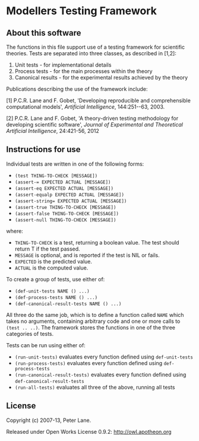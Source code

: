 # Modellers Testing Framework #

## About this software ##

The functions in this file support use of a testing framework for 
scientific theories.  Tests are separated into three classes, as 
described in [1,2]:

1. Unit tests - for implementational details
2. Process tests - for the main processes within the theory
3. Canonical results - for the experimental results achieved by the theory

Publications describing the use of the framework include:

[1] P.C.R. Lane and F. Gobet, 'Developing reproducible and comprehensible
    computational models', _Artificial Intelligence_, 144:251--63, 2003.

[2] P.C.R. Lane and F. Gobet, 'A theory-driven testing methodology for
    developing scientific software', _Journal of Experimental and Theoretical
    Artificial Intelligence_, 24:421-56, 2012

## Instructions for use ##

Individual tests are written in one of the following forms:

- `(test THING-TO-CHECK [MESSAGE])`
- `(assert-= EXPECTED ACTUAL [MESSAGE])`
- `(assert-eq EXPECTED ACTUAL [MESSAGE])`
- `(assert-equalp EXPECTED ACTUAL [MESSAGE])`
- `(assert-string= EXPECTED ACTUAL [MESSAGE])`
- `(assert-true THING-TO-CHECK [MESSAGE])`
- `(assert-false THING-TO-CHECK [MESSAGE])`
- `(assert-null THING-TO-CHECK [MESSAGE])`

where: 

  - `THING-TO-CHECK` is a test, returning a boolean value. The test should return T if the test passed.
  - `MESSAGE` is optional, and is reported if the test is NIL or fails.
  - `EXPECTED` is the predicted value.
  - `ACTUAL` is the computed value.

To create a group of tests, use either of: 

- `(def-unit-tests NAME () ...)`
- `(def-process-tests NAME () ...)`
- `(def-canonical-result-tests NAME () ...)`

All three do the same job, which is to define a function called `NAME` which
takes no arguments, containing arbitrary code and one or more calls to `(test
.. ..)`.  The framework stores the functions in one of the three categories of
tests.

Tests can be run using either of:

- `(run-unit-tests)` evaluates every function defined using `def-unit-tests`
- `(run-process-tests)` evaluates every function defined using `def-process-tests`
- `(run-canonical-result-tests)` evaluates every function defined using `def-canonical-result-tests`
- `(run-all-tests)` evaluates all three of the above, running all tests

## License ##

Copyright (c) 2007-13, Peter Lane.

Released under Open Works License 0.9.2: <http://owl.apotheon.org>

